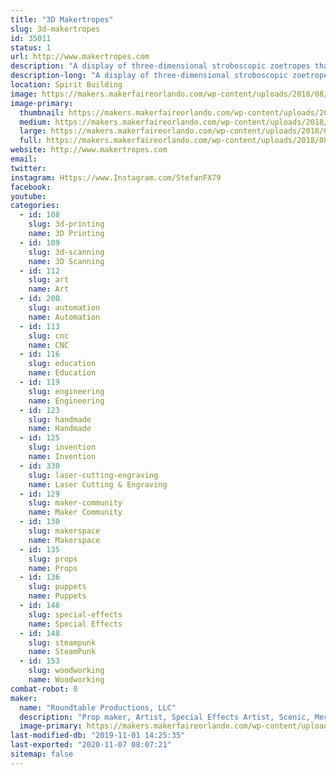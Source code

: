 ```yaml
---
title: "3D Makertropes"
slug: 3d-makertropes
id: 35011
status: 1
url: http://www.makertropes.com
description: "A display of three-dimensional stroboscopic zoetropes that I call Makertropes."
description-long: "A display of three-dimensional stroboscopic zoetropes that I call Makertropes.  This exhibit builds on the successful creation of the Marvelous Mechanical Makey Making Machine created for MFO 2017.  There will be some new creations and upgrades to the animation from what was learned last year.   And some interactive elements as well."
location: Spirit Building
image: https://makers.makerfaireorlando.com/wp-content/uploads/2018/08/2017-10-22-15.33.40-1024x576.jpg
image-primary:
  thumbnail: https://makers.makerfaireorlando.com/wp-content/uploads/2018/08/2017-10-22-15.33.40-150x150.jpg
  medium: https://makers.makerfaireorlando.com/wp-content/uploads/2018/08/2017-10-22-15.33.40-300x169.jpg
  large: https://makers.makerfaireorlando.com/wp-content/uploads/2018/08/2017-10-22-15.33.40-1024x576.jpg
  full: https://makers.makerfaireorlando.com/wp-content/uploads/2018/08/2017-10-22-15.33.40.jpg
website: http://www.makertropes.com
email: 
twitter: 
instagram: Https://www.Instagram.com/StefanFX79
facebook: 
youtube: 
categories:
  - id: 108
    slug: 3d-printing
    name: 3D Printing
  - id: 109
    slug: 3d-scanning
    name: 3D Scanning
  - id: 112
    slug: art
    name: Art
  - id: 200
    slug: automation
    name: Automation
  - id: 113
    slug: cnc
    name: CNC
  - id: 116
    slug: education
    name: Education
  - id: 119
    slug: engineering
    name: Engineering
  - id: 123
    slug: handmade
    name: Handmade
  - id: 125
    slug: invention
    name: Invention
  - id: 330
    slug: laser-cutting-engraving
    name: Laser Cutting & Engraving
  - id: 129
    slug: maker-community
    name: Maker Community
  - id: 130
    slug: makerspace
    name: Makerspace
  - id: 135
    slug: props
    name: Props
  - id: 136
    slug: puppets
    name: Puppets
  - id: 146
    slug: special-effects
    name: Special Effects
  - id: 148
    slug: steampunk
    name: SteamPunk
  - id: 153
    slug: woodworking
    name: Woodworking
combat-robot: 0
maker:
  name: "Roundtable Productions, LLC"
  description: "Prop maker, Artist, Special Effects Artist, Scenic, Mechanical Engineer, and professional Maker."
  image-primary: https://makers.makerfaireorlando.com/wp-content/uploads/2015/05/WebLogo2sm.png
last-modified-db: "2019-11-01 14:25:35"
last-exported: "2020-11-07 08:07:21"
sitemap: false
---
```


